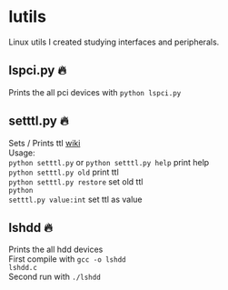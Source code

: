 # lutils
Linux utils I created studying interfaces and peripherals.

## lspci.py :fire:
Prints the all pci devices
with <code>python lspci.py</code>

## setttl.py :fire:
Sets / Prints ttl [wiki](https://en.wikipedia.org/wiki/Time_to_live) <br>
Usage: <br>
  <code>python setttl.py</code> or <code>python setttl.py help</code> print help <br>
  <code>python setttl.py old</code> print ttl <br>
  <code>python setttl.py restore</code> set old ttl <br>
  <code>python setttl.py value:int</code> set ttl as value
  
## lshdd :fire:
Prints the all hdd devices <br>
First compile with <code>gcc -o lshdd lshdd.c </code> <br>
Second run with <code>./lshdd</code>
